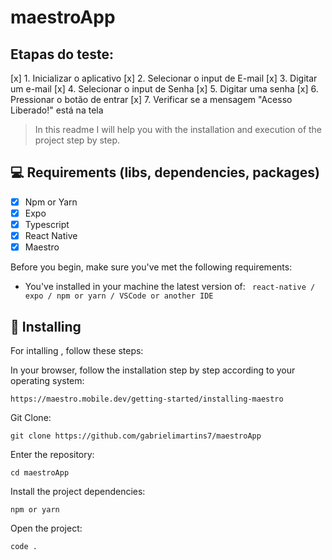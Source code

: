 # maestroApp

## Etapas do teste:
[x] 1. Inicializar o aplicativo
[x] 2. Selecionar o input de E-mail
[x] 3. Digitar um e-mail
[x] 4. Selecionar o input de Senha
[x] 5. Digitar uma senha
[x] 6. Pressionar o botão de entrar
[x] 7. Verificar se a mensagem "Acesso Liberado!" está na tela

> In this readme I will help you with the installation and execution of the project step by step.

## 💻 Requirements (libs, dependencies, packages)

- [x] Npm or Yarn
- [x] Expo
- [x] Typescript
- [x] React Native
- [x] Maestro

Before you begin, make sure you've met the following requirements:

- You've installed in your machine the latest version of:
  ` react-native / expo / npm or yarn / VSCode or another IDE`

## 🚀 Installing

For intalling , follow these steps:

In your browser, follow the installation step by step according to your operating system:

```
https://maestro.mobile.dev/getting-started/installing-maestro
```

Git Clone:

```
git clone https://github.com/gabrielimartins7/maestroApp
```
Enter the repository:

```
cd maestroApp
```
Install the project dependencies:

```
npm or yarn
```

Open the project:

```
code .
```